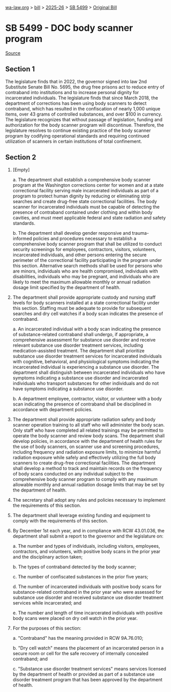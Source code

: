[wa-law.org](/) > [bill](/bill/) > [2025-26](/bill/2025-26/) > [SB 5499](/bill/2025-26/sb/5499/) > [Original Bill](/bill/2025-26/sb/5499/1/)

# SB 5499 - DOC body scanner program

[Source](http://lawfilesext.leg.wa.gov/biennium/2025-26/Pdf/Bills/Senate%20Bills/5499.pdf)

## Section 1
The legislature finds that in 2022, the governor signed into law 2nd Substitute Senate Bill No. 5695, the drug free prisons act to reduce entry of contraband into institutions and to increase personal dignity for incarcerated individuals. The legislature finds that since March 2018, the department of corrections has been using body scanners to detect contraband, which has resulted in the confiscation of nearly 1,000 unique items, over 43 grams of controlled substances, and over $100 in currency. The legislature recognizes that without passage of legislation, funding and authorization for the body scanner program will discontinue. Therefore, the legislature resolves to continue existing practice of the body scanner program by codifying operational standards and requiring continued utilization of scanners in certain institutions of total confinement.

## Section 2
1. [Empty]

    a. The department shall establish a comprehensive body scanner program at the Washington corrections center for women and at a state correctional facility serving male incarcerated individuals as part of a program to protect human dignity by reducing or eliminating strip searches and create drug-free state correctional facilities. The body scanner for incarcerated individuals must be capable of detecting the presence of contraband contained under clothing and within body cavities, and must meet applicable federal and state radiation and safety standards.

    b. The department shall develop gender responsive and trauma-informed policies and procedures necessary to establish a comprehensive body scanner program that shall be utilized to conduct security screenings for employees, contractors, visitors, volunteers, incarcerated individuals, and other persons entering the secure perimeter of the correctional facility participating in the program under this section. Alternative search methods shall be used for persons who are minors, individuals who are health compromised, individuals with disabilities, individuals who may be pregnant, and individuals who are likely to meet the maximum allowable monthly or annual radiation dosage limit specified by the department of health.

2. The department shall provide appropriate custody and nursing staff levels for body scanners installed at a state correctional facility under this section. Staffing must be adequate to provide for subsequent searches and dry cell watches if a body scan indicates the presence of contraband.

    a. An incarcerated individual with a body scan indicating the presence of substance-related contraband shall undergo, if appropriate, a comprehensive assessment for substance use disorder and receive relevant substance use disorder treatment services, including medication-assisted treatment. The department shall prioritize substance use disorder treatment services for incarcerated individuals with cognitive, behavioral, and physiological symptoms indicating the incarcerated individual is experiencing a substance use disorder. The department shall distinguish between incarcerated individuals who have symptoms indicating a substance use disorder and incarcerated individuals who transport substances for other individuals and do not have symptoms indicating a substance use disorder.

    b. A department employee, contractor, visitor, or volunteer with a body scan indicating the presence of contraband shall be disciplined in accordance with department policies.

3. The department shall provide appropriate radiation safety and body scanner operation training to all staff who will administer the body scan. Only staff who have completed all related trainings may be permitted to operate the body scanner and review body scans. The department shall develop policies, in accordance with the department of health rules for the use of body scanners, on scanner use and screening procedures, including frequency and radiation exposure limits, to minimize harmful radiation exposure while safely and effectively utilizing the full body scanners to create drug-free correctional facilities. The department shall develop a method to track and maintain records on the frequency of body scans conducted on any individual subject to the comprehensive body scanner program to comply with any maximum allowable monthly and annual radiation dosage limits that may be set by the department of health.

4. The secretary shall adopt any rules and policies necessary to implement the requirements of this section.

5. The department shall leverage existing funding and equipment to comply with the requirements of this section.

6. By December 1st each year, and in compliance with RCW 43.01.036, the department shall submit a report to the governor and the legislature on:

    a. The number and types of individuals, including visitors, employees, contractors, and volunteers, with positive body scans in the prior year and the disciplinary action taken;

    b. The types of contraband detected by the body scanner;

    c. The number of confiscated substances in the prior five years;

    d. The number of incarcerated individuals with positive body scans for substance-related contraband in the prior year who were assessed for substance use disorder and received substance use disorder treatment services while incarcerated; and

    e. The number and length of time incarcerated individuals with positive body scans were placed on dry cell watch in the prior year.

6. For the purposes of this section:

    a. "Contraband" has the meaning provided in RCW 9A.76.010;

    b. "Dry cell watch" means the placement of an incarcerated person in a secure room or cell for the safe recovery of internally concealed contraband; and

    c. "Substance use disorder treatment services" means services licensed by the department of health or provided as part of a substance use disorder treatment program that has been approved by the department of health.
